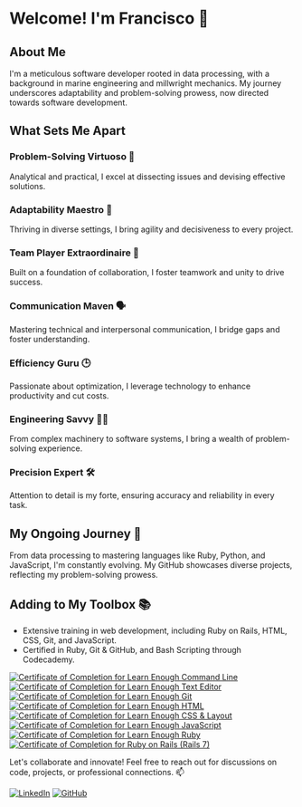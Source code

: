 <!--
**fchagasjr/fchagasjr** is a ✨ _special_ ✨ repository because its `README.md` (this file) appears on your GitHub profile.

Here are some ideas to get you started:

- 🔭 I’m currently working on ...
- 🌱 I’m currently learning ...
- 👯 I’m looking to collaborate on ...
- 🤔 I’m looking for help with ...
- 💬 Ask me about ...
- 📫 How to reach me: ...
- 😄 Pronouns: ...
- ⚡ Fun fact: ...
-->
# Welcome! I'm Francisco 👋

## About Me

I'm a meticulous software developer rooted in data processing, with a background in marine engineering and millwright mechanics. My journey underscores adaptability and problem-solving prowess, now directed towards software development.

## What Sets Me Apart

### Problem-Solving Virtuoso 🧩

Analytical and practical, I excel at dissecting issues and devising effective solutions.

### Adaptability Maestro 🌟

Thriving in diverse settings, I bring agility and decisiveness to every project.

### Team Player Extraordinaire 🚀

Built on a foundation of collaboration, I foster teamwork and unity to drive success.

### Communication Maven 🗣️

Mastering technical and interpersonal communication, I bridge gaps and foster understanding.

### Efficiency Guru 🕒

Passionate about optimization, I leverage technology to enhance productivity and cut costs.

### Engineering Savvy 🚢🔧

From complex machinery to software systems, I bring a wealth of problem-solving experience.

### Precision Expert 🛠️

Attention to detail is my forte, ensuring accuracy and reliability in every task.

## My Ongoing Journey 🚀

From data processing to mastering languages like Ruby, Python, and JavaScript, I'm constantly evolving. My GitHub showcases diverse projects, reflecting my problem-solving prowess.

## Adding to My Toolbox 📚

- Extensive training in web development, including Ruby on Rails, HTML, CSS, Git, and JavaScript.
- Certified in Ruby, Git & GitHub, and Bash Scripting through Codecademy.

<a href="https://www.learnenough.com/certificates/FChagasJr"><img src="https://www.learnenough.com/certificates/FChagasJr/command-line-tutorial.svg" alt="Certificate of Completion for Learn Enough Command Line"></a><a href="https://www.learnenough.com/certificates/FChagasJr"><img src="https://www.learnenough.com/certificates/FChagasJr/text-editor-tutorial.svg" alt="Certificate of Completion for Learn Enough Text Editor"></a><a href="https://www.learnenough.com/certificates/FChagasJr"><img src="https://www.learnenough.com/certificates/FChagasJr/git-tutorial.svg" alt="Certificate of Completion for Learn Enough Git"></a><a href="https://www.learnenough.com/certificates/FChagasJr"><img src="https://www.learnenough.com/certificates/FChagasJr/html-tutorial.svg" alt="Certificate of Completion for Learn Enough HTML"></a><a href="https://www.learnenough.com/certificates/FChagasJr"><img src="https://www.learnenough.com/certificates/FChagasJr/css-and-layout-tutorial.svg" alt="Certificate of Completion for Learn Enough CSS &amp; Layout"></a><a href="https://www.learnenough.com/certificates/FChagasJr"><img src="https://www.learnenough.com/certificates/FChagasJr/javascript-tutorial.svg" alt="Certificate of Completion for Learn Enough JavaScript"></a><a href="https://www.learnenough.com/certificates/FChagasJr"><img src="https://www.learnenough.com/certificates/FChagasJr/ruby-tutorial.svg" alt="Certificate of Completion for Learn Enough Ruby"></a><a href="https://www.learnenough.com/certificates/FChagasJr"><img src="https://www.learnenough.com/certificates/FChagasJr/ruby-on-rails-7th-edition-tutorial.svg" alt="Certificate of Completion for Ruby on Rails (Rails 7)"></a>

Let's collaborate and innovate! Feel free to reach out for discussions on code, projects, or professional connections. 📫

[![LinkedIn](https://img.shields.io/badge/-LinkedIn-blue?style=flat&logo=LinkedIn&logoColor=white)](https://www.linkedin.com/in/francisco-das-chagas-s-jr-83463534/)
[![GitHub](https://img.shields.io/badge/-GitHub-black?style=flat&logo=GitHub&logoColor=white)](https://github.com/fchagasjr)
